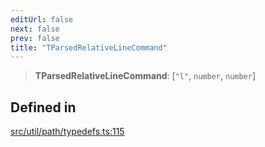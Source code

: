 ```yaml
---
editUrl: false
next: false
prev: false
title: "TParsedRelativeLineCommand"
---
```


> **TParsedRelativeLineCommand**: [`"l"`, `number`, `number`]

## Defined in

[src/util/path/typedefs.ts:115](https://github.com/fabricjs/fabric.js/blob/v6.0.0-rc4/src/util/path/typedefs.ts#L115)
